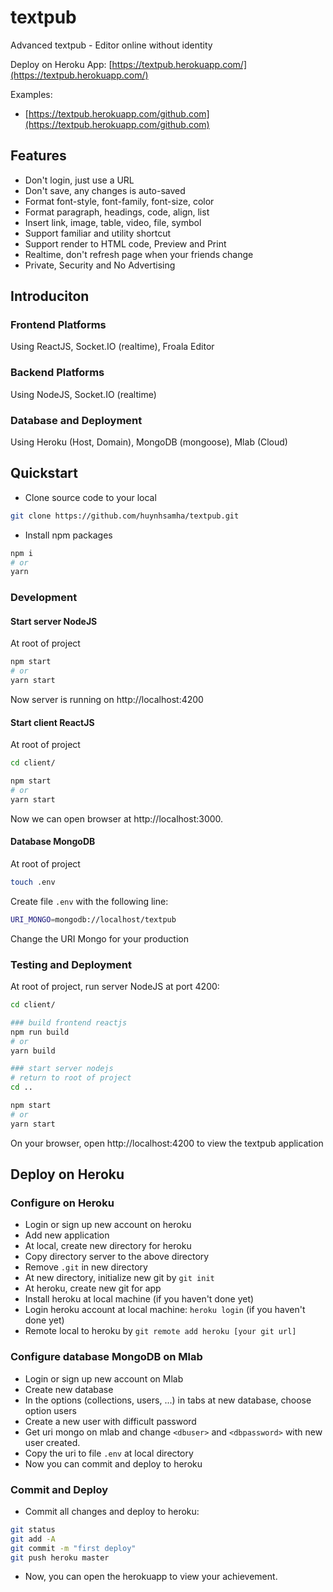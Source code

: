 # textpub

Advanced textpub - Editor online without identity

Deploy on Heroku App: [https://textpub.herokuapp.com/](https://textpub.herokuapp.com/)

Examples:

- [https://textpub.herokuapp.com/github.com](https://textpub.herokuapp.com/github.com)

## Features

- Don't login, just use a URL
- Don't save, any changes is auto-saved
- Format font-style, font-family, font-size, color
- Format paragraph, headings, code, align, list
- Insert link, image, table, video, file, symbol
- Support familiar and utility shortcut
- Support render to HTML code, Preview and Print
- Realtime, don't refresh page when your friends change
- Private, Security and No Advertising

## Introduciton

### Frontend Platforms

Using ReactJS, Socket.IO (realtime), Froala Editor

### Backend Platforms

Using NodeJS, Socket.IO (realtime)

### Database and Deployment

Using Heroku (Host, Domain), MongoDB (mongoose), Mlab (Cloud)

## Quickstart

- Clone source code to your local

```bash
git clone https://github.com/huynhsamha/textpub.git
```

- Install npm packages

```bash
npm i
# or
yarn
```

### Development

#### Start server NodeJS

At root of project

```bash
npm start
# or
yarn start
```

Now server is running on http://localhost:4200

#### Start client ReactJS

At root of project

```bash
cd client/

npm start
# or
yarn start
```

Now we can open browser at http://localhost:3000.

#### Database MongoDB

At root of project

```bash
touch .env
```

Create file `.env` with the following line:

```bash
URI_MONGO=mongodb://localhost/textpub
```

Change the URI Mongo for your production

### Testing and Deployment

At root of project, run server NodeJS at port 4200:

```bash
cd client/

### build frontend reactjs
npm run build
# or
yarn build

### start server nodejs
# return to root of project
cd ..

npm start
# or
yarn start
```

On your browser, open http://localhost:4200 to view the textpub application

## Deploy on Heroku

### Configure on Heroku

- Login or sign up new account on heroku
- Add new application
- At local, create new directory for heroku
- Copy directory server to the above directory
- Remove `.git` in new directory
- At new directory, initialize new git by `git init`
- At heroku, create new git for app
- Install heroku at local machine (if you haven't done yet)
- Login heroku account at local machine: `heroku login` (if you haven't done yet)
- Remote local to heroku by `git remote add heroku [your git url]`

### Configure database MongoDB on Mlab

- Login or sign up new account on Mlab
- Create new database
- In the options (collections, users, ...) in tabs at new database, choose option users
- Create a new user with difficult password
- Get uri mongo on mlab and change `<dbuser>` and `<dbpassword>` with new user created.
- Copy the uri to file `.env` at local directory
- Now you can commit and deploy to heroku

### Commit and Deploy

- Commit all changes and deploy to heroku:

```bash
git status
git add -A
git commit -m "first deploy"
git push heroku master
```

- Now, you can open the herokuapp to view your achievement.
